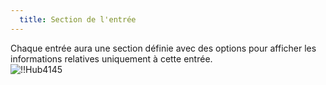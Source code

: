 ```yaml
---
  title: Section de l'entrée
---
```

Chaque entrée aura une section définie avec des options pour afficher les informations relatives uniquement à cette entrée.  
![!!Hub4145](https://webdevolutions.azureedge.net/docs/fr/hub/Hub4145.png) 